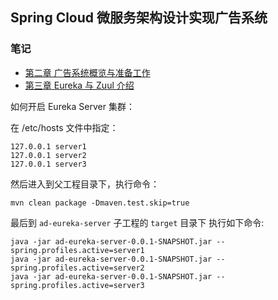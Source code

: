 ## Spring Cloud 微服务架构设计实现广告系统

### 笔记
- [第二章 广告系统概览与准备工作](https://www.yuque.com/dobbykim/dtgo95/ay3atv)
- [第三章 Eureka 与 Zuul 介绍](https://www.yuque.com/dobbykim/dtgo95/if11z5)

如何开启 Eureka Server 集群：

在 /etc/hosts 文件中指定：
```text
127.0.0.1 server1
127.0.0.1 server2
127.0.0.1 server3
```
然后进入到父工程目录下，执行命令：
```text
mvn clean package -Dmaven.test.skip=true
```
最后到 `ad-eureka-server` 子工程的 `target` 目录下 执行如下命令:
```text
java -jar ad-eureka-server-0.0.1-SNAPSHOT.jar --spring.profiles.active=server1
java -jar ad-eureka-server-0.0.1-SNAPSHOT.jar --spring.profiles.active=server2
java -jar ad-eureka-server-0.0.1-SNAPSHOT.jar --spring.profiles.active=server3
```

 